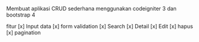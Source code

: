 Membuat aplikasi CRUD sederhana menggunakan codeigniter 3 dan bootstrap 4

fitur 
[x] Input data
[x] form validation
[x] Search
[x] Detail
[x] Edit
[x] hapus
[x] pagination
